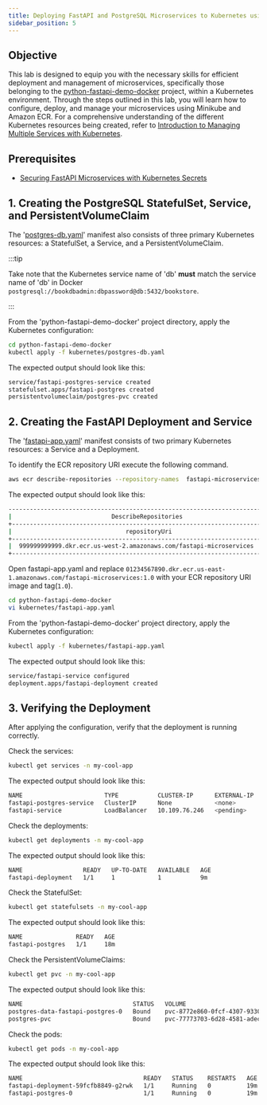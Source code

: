 ```yaml
---
title: Deploying FastAPI and PostgreSQL Microservices to Kubernetes using Minikube
sidebar_position: 5
---
```


## Objective

This lab is designed to equip you with the necessary skills for efficient deployment and management of microservices, specifically those belonging to the [python-fastapi-demo-docker](https://github.com/aws-samples/python-fastapi-demo-docker) project, within a Kubernetes environment. Through the steps outlined in this lab, you will learn how to configure, deploy, and manage your microservices using Minikube and Amazon ECR. For a comprehensive understanding of the different Kubernetes resources being created, refer to [Introduction to Managing Multiple Services with Kubernetes](about-multiservice.md).

## Prerequisites

- [Securing FastAPI Microservices with Kubernetes Secrets](./deploy-secrets.md)

## 1. Creating the PostgreSQL StatefulSet, Service, and PersistentVolumeClaim

The '[postgres-db.yaml](https://github.com/aws-samples/python-fastapi-demo-docker/blob/main/kubernetes/postgres-db.yaml)' manifest also consists of three primary Kubernetes resources: a StatefulSet, a Service, and a PersistentVolumeClaim.

:::tip

Take note that the Kubernetes service name of 'db' **must** match the service name of 'db' in Docker `postgresql://bookdbadmin:dbpassword@db:5432/bookstore`.

:::  

From the 'python-fastapi-demo-docker' project directory, apply the Kubernetes configuration:

```bash
cd python-fastapi-demo-docker
kubectl apply -f kubernetes/postgres-db.yaml
```

The expected output should look like this:

```bash
service/fastapi-postgres-service created
statefulset.apps/fastapi-postgres created
persistentvolumeclaim/postgres-pvc created
```

## 2. Creating the FastAPI Deployment and Service

The '[fastapi-app.yaml](https://github.com/aws-samples/python-fastapi-demo-docker/blob/main/kubernetes/fastapi-app.yaml)' manifest consists of two primary Kubernetes resources: a Service and a Deployment.

To identify the ECR repository URI execute the following command.

```bash
aws ecr describe-repositories --repository-names  fastapi-microservices --output table --query "repositories[*].{repositoryUri:repositoryUri}"
```

The expected output should look like this:

```bash
-------------------------------------------------------------------------------
|                            DescribeRepositories                             |
+-----------------------------------------------------------------------------+
|                                repositoryUri                                |
+-----------------------------------------------------------------------------+
|  999999999999.dkr.ecr.us-west-2.amazonaws.com/fastapi-microservices         |
+-----------------------------------------------------------------------------+
```

Open fastapi-app.yaml and replace `01234567890.dkr.ecr.us-east-1.amazonaws.com/fastapi-microservices:1.0` with your ECR repository URI image and tag(`1.0`).

```bash
cd python-fastapi-demo-docker
vi kubernetes/fastapi-app.yaml
```

From the 'python-fastapi-demo-docker' project directory, apply the Kubernetes configuration:

```bash
kubectl apply -f kubernetes/fastapi-app.yaml
```

The expected output should look like this:

```bash
service/fastapi-service configured
deployment.apps/fastapi-deployment created
```

## 3. Verifying the Deployment
After applying the configuration, verify that the deployment is running correctly.

Check the services:

```bash
kubectl get services -n my-cool-app
```

The expected output should look like this:

```bash
NAME                       TYPE           CLUSTER-IP      EXTERNAL-IP   PORT(S)        AGE
fastapi-postgres-service   ClusterIP      None            <none>        5432/TCP       85m
fastapi-service            LoadBalancer   10.109.76.246   <pending>     80:30639/TCP   85m
```

Check the deployments:

```bash
kubectl get deployments -n my-cool-app
```

The expected output should look like this:

```bash
NAME                 READY   UP-TO-DATE   AVAILABLE   AGE
fastapi-deployment   1/1     1            1           9m
```

Check the StatefulSet:

```bash
kubectl get statefulsets -n my-cool-app
```

The expected output should look like this:

```bash
NAME               READY   AGE
fastapi-postgres   1/1     18m
```

Check the PersistentVolumeClaims:

```bash
kubectl get pvc -n my-cool-app
```

The expected output should look like this:

```bash
NAME                               STATUS   VOLUME                                     CAPACITY   ACCESS MODES   STORAGECLASS   AGE
postgres-data-fastapi-postgres-0   Bound    pvc-8772e860-0fcf-4307-9330-d8cf27754174   1Gi        RWO            standard       18m
postgres-pvc                       Bound    pvc-77773703-6d28-4581-adec-8741150df9ce   1Gi        RWO            standard       18m
```

Check the pods:

```bash
kubectl get pods -n my-cool-app
```

The expected output should look like this:

```bash
NAME                                  READY   STATUS    RESTARTS   AGE
fastapi-deployment-59fcfb8849-g2rwk   1/1     Running   0          19m
fastapi-postgres-0                    1/1     Running   0          19m
```
